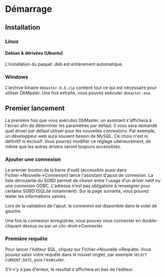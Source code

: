 Démarrage
=========


Installation
------------

### Linux ###

#### Debian & dérivées (Ubuntu) ####

L'installation du paquet .deb est entièrement automatique.

### Windows ###

L'archive binaire `dbmaster-0.8.zip` contient tout ce qui est nécessaire pour utiliser DbMaster. Une fois extraite, vous pouvez exécuter `dbmaster.exe`.


Premier lancement
-----------------

La première fois que vous exécutez DbMaster, un assistant s'affichera à l'écran afin de déterminer les paramètres par défaut.
Il vous sera demandé quel driver par défaut utiliser pour les nouvelles connexions. Par exemple, un développeur web aura souvent besoin de MySQL. Ce choix n'est ni définitif ni exclusif. Vous pourrez modifier ce réglage ultérieurement, de même que les autres drivers seront toujours accessibles.


### Ajouter une connexion ###

Le premier bouton de la barre d'outil (accessible aussi dans Fichier→Nouvelle→Connexion) lance l'assistant d'ajout de connexion.
La liste déroulante du SGBD permet de choisir entre l'usage d'un driver natif ou une connexion ODBC. L'adresse n'est pas obligatoire à renseigner pour certains SGBD (SQLite notamment).
Sur la page suivante, vous pouvez tester les informations saisies.

Lors de la validation de l'ajout, la connexion est disponible dans le volet de gauche.

Une fois la connexion enregistrée, vous pouvez vous connecter en double-cliquant dessus ou par un clic-droit→Connecter.


### Première requête ###

Pour lancer l'éditeur SQL, cliquez sur Fichier→Nouvelle→Requête. Vous pouvez saisir votre requête dans le nouvel onglet, par exemple `SELECT CURRENT_DATE`, puis l'exécuter.

S'il n'y a pas d'erreur, le résultat s'affichera en bas de l'éditeur.
